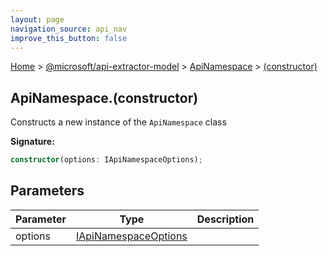 ```yaml
---
layout: page
navigation_source: api_nav
improve_this_button: false
---
```



[Home](./index.md) &gt; [@microsoft/api-extractor-model](./api-extractor-model.md) &gt; [ApiNamespace](./api-extractor-model.apinamespace.md) &gt; [(constructor)](./api-extractor-model.apinamespace._constructor_.md)

## ApiNamespace.(constructor)

Constructs a new instance of the `ApiNamespace` class

<b>Signature:</b>

```typescript
constructor(options: IApiNamespaceOptions);
```

## Parameters

|  Parameter | Type | Description |
|  --- | --- | --- |
|  options | [IApiNamespaceOptions](./api-extractor-model.iapinamespaceoptions.md) |  |
